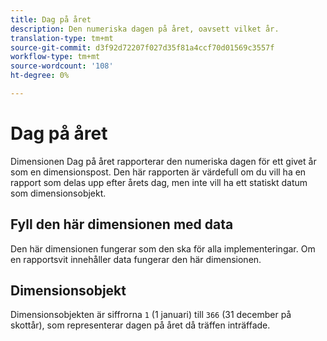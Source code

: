 ```yaml
---
title: Dag på året
description: Den numeriska dagen på året, oavsett vilket år.
translation-type: tm+mt
source-git-commit: d3f92d72207f027d35f81a4ccf70d01569c3557f
workflow-type: tm+mt
source-wordcount: '108'
ht-degree: 0%

---
```



# Dag på året

Dimensionen Dag på året rapporterar den numeriska dagen för ett givet år som en dimensionspost. Den här rapporten är värdefull om du vill ha en rapport som delas upp efter årets dag, men inte vill ha ett statiskt datum som dimensionsobjekt.

## Fyll den här dimensionen med data

Den här dimensionen fungerar som den ska för alla implementeringar. Om en rapportsvit innehåller data fungerar den här dimensionen.

## Dimensionsobjekt

Dimensionsobjekten är siffrorna `1` (1 januari) till `366` (31 december på skottår), som representerar dagen på året då träffen inträffade.
